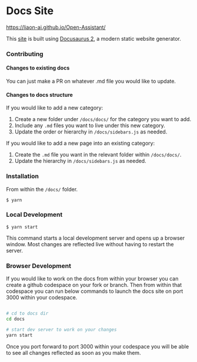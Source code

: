 # Docs Site

https://liaon-ai.github.io/Open-Assistant/

This [site](https://liaon-ai.github.io/Open-Assistant/) is built using
[Docusaurus 2](https://docusaurus.io/), a modern static website generator.

### Contributing

#### Changes to existing docs

You can just make a PR on whatever .md file you would like to update.

#### Changes to docs structure

If you would like to add a new category:

1. Create a new folder under `/docs/docs/` for the category you want to add.
1. Include any `.md` files you want to live under this new category.
1. Update the order or hierarchy in `/docs/sidebars.js` as needed.

If you would like to add a new page into an existing category:

1. Create the `.md` file you want in the relevant folder within `/docs/docs/`.
1. Update the hierarchy in `/docs/sidebars.js` as needed.

### Installation

From within the `/docs/` folder.

```
$ yarn
```

### Local Development

```
$ yarn start
```

This command starts a local development server and opens up a browser window.
Most changes are reflected live without having to restart the server.

### Browser Development

If you would like to work on the docs from within your browser you can create a
github codespace on your fork or branch. Then from within that codespace you can
run below commands to launch the docs site on port 3000 within your codespace.

```bash

# cd to docs dir
cd docs

# start dev server to work on your changes
yarn start
```

Once you port forward to port 3000 within your codespace you will be able to see
all changes reflected as soon as you make them.
